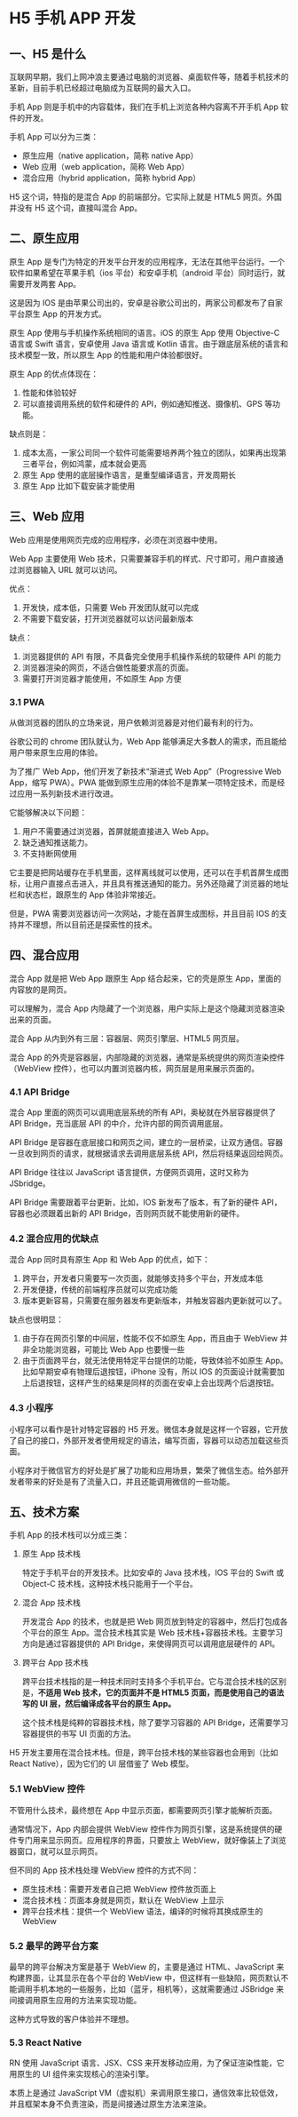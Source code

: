 # H5 手机 APP 开发

## 一、H5 是什么

互联网早期，我们上网冲浪主要通过电脑的浏览器、桌面软件等，随着手机技术的革新，目前手机已经超过电脑成为互联网的最大入口。

手机 App 则是手机中的内容载体，我们在手机上浏览各种内容离不开手机 App 软件的开发。

手机 App 可以分为三类：

- 原生应用（native application，简称 native App）
- Web 应用（web application，简称 Web App）
- 混合应用（hybrid application，简称 hybrid App）

H5 这个词，特指的是混合 App 的前端部分。它实际上就是 HTML5 网页。外国并没有 H5 这个词，直接叫混合 App。

## 二、原生应用

原生 App 是专门为特定的开发平台开发的应用程序，无法在其他平台运行。一个软件如果希望在苹果手机（ios 平台）和安卓手机（android 平台）同时运行，就需要开发两套 App。

这是因为 IOS 是由苹果公司出的，安卓是谷歌公司出的，两家公司都发布了自家平台原生 App 的开发方式。

原生 App 使用与手机操作系统相同的语言。iOS 的原生 App 使用 Objective-C 语言或 Swift 语言，安卓使用 Java 语言或 Kotlin 语言。由于跟底层系统的语言和技术模型一致，所以原生 App 的性能和用户体验都很好。

原生 App 的优点体现在：

1. 性能和体验较好
2. 可以直接调用系统的软件和硬件的 API，例如通知推送、摄像机、GPS 等功能。

缺点则是：

1. 成本太高，一家公司同一个软件可能需要培养两个独立的团队，如果再出现第三者平台，例如鸿蒙，成本就会更高
2. 原生 App 使用的底层操作语言，是重型编译语言，开发周期长
3. 原生 App 比如下载安装才能使用

## 三、Web 应用

Web 应用是使用网页完成的应用程序，必须在浏览器中使用。

Web App 主要使用 Web 技术，只需要兼容手机的样式、尺寸即可，用户直接通过浏览器输入 URL 就可以访问。

优点：

1. 开发快，成本低，只需要 Web 开发团队就可以完成
2. 不需要下载安装，打开浏览器就可以访问最新版本

缺点：

1. 浏览器提供的 API 有限，不具备完全使用手机操作系统的软硬件 API 的能力
2. 浏览器渲染的网页，不适合做性能要求高的页面。
3. 需要打开浏览器才能使用，不如原生 App 方便

### 3.1 PWA

从做浏览器的团队的立场来说，用户依赖浏览器是对他们最有利的行为。

谷歌公司的 chrome 团队就认为，Web App 能够满足大多数人的需求，而且能给用户带来原生应用的体验。

为了推广 Web App，他们开发了新技术“渐进式 Web App”（Progressive Web App，缩写 PWA）。PWA 能做到原生应用的体验不是靠某一项特定技术，而是经过应用一系列新技术进行改进。

它能够解决以下问题：

1. 用户不需要通过浏览器，首屏就能直接进入 Web App。
2. 缺乏通知推送能力。
3. 不支持断网使用

它主要是把网站缓存在手机里面，这样离线就可以使用，还可以在手机首屏生成图标，让用户直接点击进入，并且具有推送通知的能力。另外还隐藏了浏览器的地址栏和状态栏，跟原生的 App 体验非常接近。

但是，PWA 需要浏览器访问一次网站，才能在首屏生成图标，并且目前 IOS 的支持并不理想，所以目前还是探索性的技术。

## 四、混合应用

混合 App 就是把 Web App 跟原生 App 结合起来，它的壳是原生 App，里面的内容放的是网页。

可以理解为，混合 App 内隐藏了一个浏览器，用户实际上是这个隐藏浏览器渲染出来的页面。

混合 App 从内到外有三层：容器层、网页引擎层、HTML5 网页层。

混合 App 的外壳是容器层，内部隐藏的浏览器，通常是系统提供的网页渲染控件（WebView 控件），也可以内置浏览器内核，网页层是用来展示页面的。

### 4.1 API Bridge

混合 App 里面的网页可以调用底层系统的所有 API，奥秘就在外层容器提供了 API Bridge，充当底层 API 的中介，允许内部的网页调用底层。

API Bridge 是容器在底层接口和网页之间，建立的一层桥梁，让双方通信。容器一旦收到网页的请求，就根据请求去调用底层系统 API，然后将结果返回给网页。

API Bridge 往往以 JavaScript 语言提供，方便网页调用，这时又称为 JSbridge。

API Bridge 需要跟着平台更新，比如，IOS 新发布了版本，有了新的硬件 API，容器也必须跟着出新的 API Bridge，否则网页就不能使用新的硬件。

### 4.2 混合应用的优缺点

混合 App 同时具有原生 App 和 Web App 的优点，如下：

1. 跨平台，开发者只需要写一次页面，就能够支持多个平台，开发成本低
2. 开发便捷，传统的前端程序员就可以完成功能
3. 版本更新容易，只需要在服务器发布更新版本，并触发容器内更新就可以了。

缺点也很明显：

1. 由于存在网页引擎的中间层，性能不仅不如原生 App，而且由于 WebView 并非全功能浏览器，可能比 Web App 也要慢一些
2. 由于页面跨平台，就无法使用特定平台提供的功能，导致体验不如原生 App。比如早期安卓有物理后退按钮，iPhone 没有，所以 IOS 的页面设计就需要加上后退按钮，这样产生的结果是同样的页面在安卓上会出现两个后退按钮。

### 4.3 小程序

小程序可以看作是针对特定容器的 H5 开发。微信本身就是这样一个容器，它开放了自己的接口，外部开发者使用规定的语法，编写页面，容器可以动态加载这些页面。

小程序对于微信官方的好处是扩展了功能和应用场景，繁荣了微信生态。给外部开发者带来的好处是有了流量入口，并且还能调用微信的一些功能。

## 五、技术方案

手机 App 的技术栈可以分成三类：

1. 原生 App 技术栈

   特定于手机平台的开发技术。比如安卓的 Java 技术栈，IOS 平台的 Swift 或 Object-C 技术栈，这种技术栈只能用于一个平台。

2. 混合 App 技术栈

   开发混合 App 的技术，也就是把 Web 网页放到特定的容器中，然后打包成各个平台的原生 App。混合技术栈其实是 Web 技术栈+容器技术栈。主要学习方向是通过容器提供的 API Bridge，来使得网页可以调用底层硬件的 API。

3. 跨平台 App 技术栈

   跨平台技术栈指的是一种技术同时支持多个手机平台。它与混合技术栈的区别是，**不适用 Web 技术，它的页面并不是 HTML5 页面，而是使用自己的语法写的 UI 层，然后编译成各平台的原生 App。**

   这个技术栈是纯粹的容器技术栈，除了要学习容器的 API Bridge，还需要学习容器提供的书写 UI 页面的方法。

H5 开发主要用在混合技术栈。但是，跨平台技术栈的某些容器也会用到（比如 React Native），因为它们的 UI 层借鉴了 Web 模型。

### 5.1 WebView 控件

不管用什么技术，最终想在 App 中显示页面，都需要网页引擎才能解析页面。

通常情况下，App 内部会提供 WebView 控件作为网页引擎，这是系统提供的硬件专门用来显示网页。应用程序的界面，只要放上 WebView，就好像装上了浏览器窗口，就可以显示网页。

但不同的 App 技术栈处理 WebView 控件的方式不同：

- 原生技术栈：需要开发者自己把 WebView 控件放页面上
- 混合技术栈：页面本身就是网页，默认在 WebView 上显示
- 跨平台技术栈：提供一个 WebView 语法，编译的时候将其换成原生的 WebView

### 5.2 最早的跨平台方案

最早的跨平台解决方案是基于 WebView 的，主要是通过 HTML、JavaScript 来构建界面，让其显示在各个平台的 WebView 中，但这样有一些缺陷，网页默认不能调用手机本地的一些服务，比如（蓝牙，相机等），这就需要通过 JSBridge 来间接调用原生应用的方法来实现功能。

这种方式导致的客户体验并不理想。

### 5.3 React Native

RN 使用 JavaScript 语言、JSX、CSS 来开发移动应用，为了保证渲染性能，它用原生的 UI 组件来实现核心的渲染引擎。

本质上是通过 JavaScript VM（虚拟机）来调用原生接口，通信效率比较低效，并且框架本身不负责渲染，而是间接通过原生方法来渲染。

